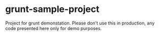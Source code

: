 grunt-sample-project
====================

Project for grunt demonstation. Please don't use this in production, any code presented here only for demo purposes.

